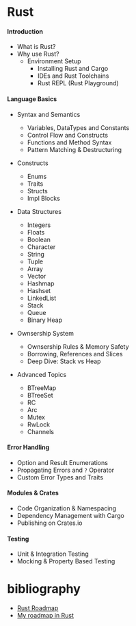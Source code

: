 # Rust

#### Introduction
* What is Rust?
* Why use Rust?
    + Environment Setup
        - Installing Rust and Cargo
        - IDEs and Rust Toolchains
        - Rust REPL (Rust Playground)

#### Language Basics
* Syntax and Semantics
    + Variables, DataTypes and Constants
    + Control Flow and Constructs
    + Functions and Method Syntax
    + Pattern Matching & Destructuring

* Constructs
    + Enums
    + Traits
    + Structs
    + Impl Blocks

* Data Structures
    + Integers
    + Floats
    + Boolean
    + Character
    + String
    + Tuple
    + Array
    + Vector
    + Hashmap
    + Hashset
    + LinkedList
    + Stack
    + Queue
    + Binary Heap

* Ownsership System
    + Ownsership Rules & Memory Safety
    + Borrowing, References and Slices
    + Deep Dive: Stack vs Heap

* Advanced Topics
    + BTreeMap
    + BTreeSet
    + RC
    + Arc
    + Mutex
    + RwLock
    + Channels

#### Error Handling
* Option and Result Enumerations
* Propagating Errors and `?` Operator
* Custom Error Types and Traits

#### Modules & Crates
* Code Organization & Namespacing
* Dependency Management with Cargo
* Publishing on Crates.io

#### Testing
* Unit & Integration Testing
* Mocking & Property Based Testing

# bibliography

- [Rust Roadmap](https://roadmap.sh/rust)
- [My roadmap in Rust](https://roadmap.sh/rust?s=67f7298446da096541bebece)